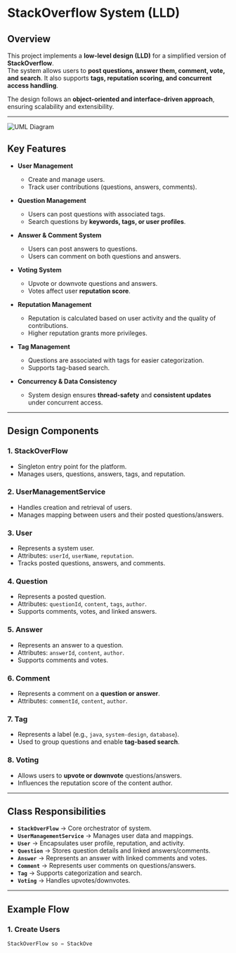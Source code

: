 # StackOverflow System (LLD)

## Overview
This project implements a **low-level design (LLD)** for a simplified version of **StackOverflow**.  
The system allows users to **post questions, answer them, comment, vote, and search**. It also supports **tags, reputation scoring, and concurrent access handling**.

The design follows an **object-oriented and interface-driven approach**, ensuring scalability and extensibility.

---

![UML Diagram](PA_StackOverFlowDesign/umldiagram.PNG)

## Key Features

- **User Management**
    - Create and manage users.
    - Track user contributions (questions, answers, comments).

- **Question Management**
    - Users can post questions with associated tags.
    - Search questions by **keywords, tags, or user profiles**.

- **Answer & Comment System**
    - Users can post answers to questions.
    - Users can comment on both questions and answers.

- **Voting System**
    - Upvote or downvote questions and answers.
    - Votes affect user **reputation score**.

- **Reputation Management**
    - Reputation is calculated based on user activity and the quality of contributions.
    - Higher reputation grants more privileges.

- **Tag Management**
    - Questions are associated with tags for easier categorization.
    - Supports tag-based search.

- **Concurrency & Data Consistency**
    - System design ensures **thread-safety** and **consistent updates** under concurrent access.

---

## Design Components

### 1. **StackOverFlow**
- Singleton entry point for the platform.
- Manages users, questions, answers, tags, and reputation.

### 2. **UserManagementService**
- Handles creation and retrieval of users.
- Manages mapping between users and their posted questions/answers.

### 3. **User**
- Represents a system user.
- Attributes: `userId`, `userName`, `reputation`.
- Tracks posted questions, answers, and comments.

### 4. **Question**
- Represents a posted question.
- Attributes: `questionId`, `content`, `tags`, `author`.
- Supports comments, votes, and linked answers.

### 5. **Answer**
- Represents an answer to a question.
- Attributes: `answerId`, `content`, `author`.
- Supports comments and votes.

### 6. **Comment**
- Represents a comment on a **question or answer**.
- Attributes: `commentId`, `content`, `author`.

### 7. **Tag**
- Represents a label (e.g., `java`, `system-design`, `database`).
- Used to group questions and enable **tag-based search**.

### 8. **Voting**
- Allows users to **upvote or downvote** questions/answers.
- Influences the reputation score of the content author.

---

## Class Responsibilities

- **`StackOverFlow`** → Core orchestrator of system.
- **`UserManagementService`** → Manages user data and mappings.
- **`User`** → Encapsulates user profile, reputation, and activity.
- **`Question`** → Stores question details and linked answers/comments.
- **`Answer`** → Represents an answer with linked comments and votes.
- **`Comment`** → Represents user comments on questions/answers.
- **`Tag`** → Supports categorization and search.
- **`Voting`** → Handles upvotes/downvotes.

---

## Example Flow

### 1. Create Users
```java
StackOverFlow so = StackOve
